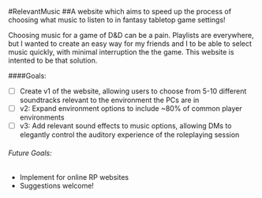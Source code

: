 #RelevantMusic
##A website which aims to speed up the process of choosing what music to listen to in fantasy tabletop game settings!

Choosing music for a game of D&D can be a pain. Playlists are everywhere, but I wanted to create an easy way for my friends and I to be able to select music quickly, with minimal interruption the the game. This website is intented to be that solution.

####Goals:
 - [ ] Create v1 of the website, allowing users to choose from 5-10 different soundtracks relevant to the environment the PCs are in
 - [ ] v2: Expand environment options to include ~80% of common player environments
 - [ ] v3: Add relevant sound effects to music options, allowing DMs to elegantly control the auditory experience of the roleplaying session

 ###### Future Goals:
 * Implement for online RP websites
 * Suggestions welcome!
